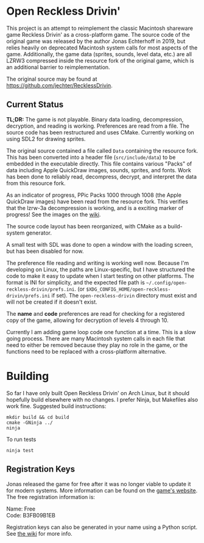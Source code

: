 # Open Reckless Drivin'

This project is an attempt to reimplement the classic Macintosh shareware game Reckless Drivin' as a cross-platform
game. The source code of the original game was released by the author Jonas Echterhoff in 2019, but relies heavily
on deprecated Macintosh system calls for most aspects of the game. Additionally, the game data (sprites, sounds,
level data, etc.) are all LZRW3 compressed inside the resource fork of the original game, which is an additional
barrier to reimplementation.

The original source may be found at https://github.com/jechter/RecklessDrivin.

## Current Status

**TL;DR:** The game is not playable. Binary data loading, decompression, decryption, and reading is working.
Preferences are read from a file. The source code has been restructured and uses CMake. Currently working on
using SDL2 for drawing sprites.

The original source contained a file called `Data` containing the resource fork. This has been converted into
a header file (`src/include/data`) to be embedded in the executable directly. This file contains various "Packs"
of data including Apple QuickDraw images, sounds, sprites, and fonts. Work has been done to reliably read,
decompress, decrypt, and interpret the data from this resource fork.

As an indicator of progress, PPic Packs 1000 through 1008 (the Apple QuickDraw images) have been read from the
resource fork. This verifies that the lzrw-3a decompression is working, and is a exciting marker of progress!
See the images on the [wiki](https://github.com/natecraddock/open-reckless-drivin/wiki/QuickDraw-Pictures-(PPic)).

The source code layout has been reorganized, with CMake as a build-system generator.

A small test with SDL was done to open a window with the loading screen, but has been disabled for now.

The preference file reading and writing is working well now. Because I'm developing on Linux, the paths are
Linux-specific, but I have structured the code to make it easy to update when I start testing on other platforms.
The format is INI for simplicity, and the expected file path is `~/.config/open-reckless-drivin/prefs.ini`. (or
`$XDG_CONFIG_HOME/open-reckless-drivin/prefs.ini` if set). The `open-reckless-drivin` directory must exist and will not
be created if it doesn't exist.

The **name** and **code** preferences are read for checking for a registered copy of the game, allowing for
decryption of levels 4 through 10.

Currently I am adding game loop code one function at a time. This is a slow going process. There are many
Macintosh system calls in each file that need to either be removed because they play no role in the game,
or the functions need to be replaced with a cross-platform alternative.

# Building

So far I have only built Open Reckless Drivin' on Arch Linux, but it should hopefully build elsewhere with no changes.
I prefer Ninja, but Makefiles also work fine. Suggested build instructions:

```text
mkdir build && cd build
cmake -GNinja ../
ninja
```

To run tests

```
ninja test
```

## Registration Keys

Jonas released the game for free after it was no longer viable to update it for modern systems. More information
can be found on the [game's website](http://jonasechterhoff.com/Reckless_Drivin.html). The free registration
information is:

Name: Free<br>
Code: B3FB09B1EB

Registration keys can also be generated in your name using a Python script.
See [the wiki](https://github.com/natecraddock/open-reckless-drivin/wiki/Decryption) for more info.
